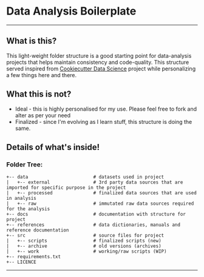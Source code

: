 # Data Analysis Boilerplate

---

## What is this?
This light-weight folder structure is a good starting point for data-analysis projects 
that helps maintain consistency and code-quality.
This structure served inspired from 
[Cookiecutter Data Science](http://drivendata.github.io/cookiecutter-data-science/) project while
personalizing a few things here and there.

## What this is not?
 * Ideal - this is highly personalised for my use. Please feel free to fork and alter as per your need
 * Finalized - since I'm evolving as I learn stuff, this structure is doing the same.


## Details of what's inside!

### Folder Tree: 
```
+-- data                        # datasets used in project
|   +-- external                # 3rd party data sources that are imported for specific purpose in the project
|   +-- processed               # finalized data sources that are used in analysis
|   +-- raw                     # immutated raw data sources required for the analysis
+-- docs                        # documentation with structure for project
+-- references                  # data dictionaries, manuals and reference documentation
+-- src                         # source files for project
|   +-- scripts                 # finalized scripts (new)
|   +-- archive                 # old versions (archives)
|   +-- work                    # working/raw scripts (WIP)
+-- requirements.txt
+-- LICENCE
```

---
